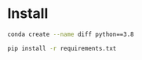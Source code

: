 
# Install

```bash
conda create --name diff python==3.8
```

```bash
pip install -r requirements.txt
```


